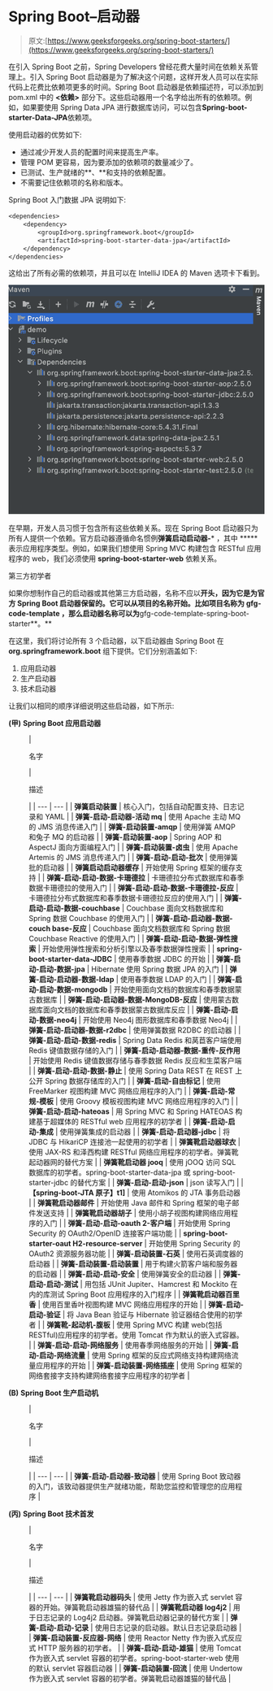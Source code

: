 # Spring Boot–启动器

> 原文:[https://www.geeksforgeeks.org/spring-boot-starters/](https://www.geeksforgeeks.org/spring-boot-starters/)

在引入 Spring Boot 之前，Spring Developers 曾经花费大量时间在依赖关系管理上。引入 Spring Boot 启动器是为了解决这个问题，这样开发人员可以在实际代码上花费比依赖项更多的时间。Spring Boot 启动器是依赖描述符，可以添加到 pom.xml 中的 **<依赖>** 部分下。这些启动器用一个名字给出所有的依赖项。例如，如果要使用 Spring Data JPA 进行数据库访问，可以包含**Spring-boot-starter-Data-JPA**依赖项。

使用启动器的优势如下:

*   通过减少开发人员的配置时间来提高生产率。
*   管理 POM 更容易，因为要添加的依赖项的数量减少了。
*   已测试、生产就绪的**、**和支持的依赖配置。
*   不需要记住依赖项的名称和版本。

Spring Boot 入门数据 JPA 说明如下:

```
<dependencies>
    <dependency>
        <groupId>org.springframework.boot</groupId>
        <artifactId>spring-boot-starter-data-jpa</artifactId>
    </dependency>
</dependencies>
```

这给出了所有必需的依赖项，并且可以在 IntelliJ IDEA 的 Maven 选项卡下看到。

![Spring Boot Data JPA dependencies](img/7daf88b58ed33dbb47b3239442090db7.png)

在早期，开发人员习惯于包含所有这些依赖关系。现在 Spring Boot 启动器只为所有人提供一个依赖。官方启动器遵循命名惯例**弹簧启动启动器-*** ，其中 ***** 表示应用程序类型。例如，如果我们想使用 Spring MVC 构建包含 RESTful 应用程序的 web，我们必须使用 **spring-boot-starter-web** 依赖关系。

第三方初学者

如果你想制作自己的启动器或其他第三方启动器，名称不应以**开头，因为它是为官方 Spring Boot 启动器保留的。它可以从项目的名称开始。比如项目名称为 **gfg-code-template** ，那么启动器名称可以为**gfg-code-template-spring-boot-starter**。**

在这里，我们将讨论所有 3 个启动器，以下启动器由 Spring Boot 在 **org.springframework.boot** 组下提供。它们分别涵盖如下:

1.  应用启动器
2.  生产启动器
3.  技术启动器

让我们以相同的顺序详细说明这些启动器，如下所示:

**(甲)** **Spring Boot 应用启动器**

<figure class="table">

| 

名字

 | 

描述

 |
| --- | --- |
| **弹簧启动装置** | 核心入门，包括自动配置支持、日志记录和 YAML |
| **弹簧-启动-启动器-活动 mq** | 使用 Apache 主动 MQ 的 JMS 消息传递入门 |
| **弹簧-启动装置-amqp** | 使用弹簧 AMQP 和兔子 MQ 的启动器 |
| **弹簧-启动装置-aop** | Spring AOP 和 AspectJ 面向方面编程入门 |
| **弹簧-启动装置-卤虫** | 使用 Apache Artemis 的 JMS 消息传递入门 |
| **弹簧-启动-启动-批次** | 使用弹簧批的启动器 |
| **弹簧启动启动器缓存** | 开始使用 Spring 框架的缓存支持 |
| **弹簧-启动-启动-数据-卡珊德拉** | 卡珊德拉分布式数据库和春季数据卡珊德拉的使用入门 |
| **弹簧-启动-启动-数据-卡珊德拉-反应** | 卡珊德拉分布式数据库和春季数据卡珊德拉反应的使用入门 |
| **弹簧-启动-启动-数据-couchbase** | Couchbase 面向文档数据库和 Spring 数据 Couchbase 的使用入门 |
| **弹簧-启动-启动器-数据-couch base-反应** | Couchbase 面向文档数据库和 Spring 数据 Couchbase Reactive 的使用入门 |
| **弹簧-启动-启动-数据-弹性搜索** | 开始使用弹性搜索和分析引擎以及春季数据弹性搜索 |
| **spring-boot-starter-data-JDBC** | 使用春季数据 JDBC 的开始 |
| **弹簧-启动-启动-数据-jpa** | Hibernate 使用 Spring 数据 JPA 的入门 |
| **弹簧-启动-启动器-数据-ldap** | 使用春季数据 LDAP 的入门 |
| **弹簧-启动-启动-数据-mongodb** | 开始使用面向文档的数据库和春季数据蒙古数据库 |
| **弹簧-启动-启动器-数据-MongoDB-反应** | 使用蒙古数据库面向文档的数据库和春季数据蒙古数据库反应 |
| **弹簧-启动-启动-数据-neo4j** | 开始使用 Neo4j 图形数据库和春季数据 Neo4j |
| **弹簧-启动-启动器-数据-r2dbc** | 使用弹簧数据 R2DBC 的启动器 |
| **弹簧-启动-启动-数据-redis** | Spring Data Redis 和莴苣客户端使用 Redis 键值数据存储的入门 |
| **弹簧-启动-启动器-数据-重传-反作用** | 开始使用 Redis 键值数据存储与春季数据 Redis 反应和生菜客户端 |
| **弹簧-启动-启动-数据-静止** | 使用 Spring Data REST 在 REST 上公开 Spring 数据存储库的入门 |
| **弹簧-启动-自由标记** | 使用 FreeMarker 视图构建 MVC 网络应用程序的入门 |
| **弹簧-启动-常规-模板** | 使用 Groovy 模板视图构建 MVC 网络应用程序的入门 |
| **弹簧-启动-启动-hateoas** | 用 Spring MVC 和 Spring HATEOAS 构建基于超媒体的 RESTful web 应用程序的初学者 |
| **弹簧-启动-启动-集成** | 使用弹簧集成的启动器 |
| **弹簧-启动-启动器-jdbc** | 将 JDBC 与 HikariCP 连接池一起使用的初学者 |
| **弹簧靴启动器球衣** | 使用 JAX-RS 和泽西构建 RESTful 网络应用程序的初学者。弹簧靴起动器网的替代方案 |
| **弹簧靴启动器 jooq** | 使用 jOOQ 访问 SQL 数据库的初学者。spring-boot-starter-data-jpa 或 spring-boot-starter-jdbc 的替代方案 |
| **弹簧-启动-启动-json** | json 读写入门 |
| **【spring-boot-JTA 原子】t1]** | 使用 Atomikos 的 JTA 事务启动器 |
| **弹簧靴启动器邮件** | 开始使用 Java 邮件和 Spring 框架的电子邮件发送支持 |
| **弹簧靴启动器胡子** | 使用小胡子视图构建网络应用程序的入门 |
| **弹簧-启动-启动-oauth 2-客户端** | 开始使用 Spring Security 的 OAuth2/OpenID 连接客户端功能 |
| **spring-boot-starter-oaut H2-resource-server** | 开始使用 Spring Security 的 OAuth2 资源服务器功能 |
| **弹簧-启动装置-石英** | 使用石英调度器的启动器 |
| **弹簧-启动装置-启动装置** | 用于构建火箭客户端和服务器的启动器 |
| **弹簧-启动-启动-安全** | 使用弹簧安全的启动器 |
| **弹簧-启动-启动-测试** | 用包括 JUnit Jupiter、Hamcrest 和 Mockito 在内的库测试 Spring Boot 应用程序的入门程序 |
| **弹簧靴启动器百里香** | 使用百里香叶视图构建 MVC 网络应用程序的开始 |
| **弹簧-启动-启动-验证** | 将 Java Bean 验证与 Hibernate 验证器结合使用的初学者 |
| **弹簧靴-起动机-腹板** | 使用 Spring MVC 构建 web(包括 RESTful)应用程序的初学者。使用 Tomcat 作为默认的嵌入式容器。 |
| **弹簧-启动-启动-网络服务** | 使用春季网络服务的开始 |
| **弹簧-启动-启动-网络流量** | 使用 Spring 框架的反应式网络支持构建网络流量应用程序的开始 |
| **弹簧-启动装置-网络插座** | 使用 Spring 框架的网络套接字支持构建网络套接字应用程序的初学者 |

</figure>

**(B)** **Spring Boot 生产启动机**

<figure class="table">

| 

名字

 | 

描述

 |
| --- | --- |
| **弹簧-启动-启动器-致动器** | 使用 Spring Boot 致动器的入门，该致动器提供生产就绪功能，帮助您监控和管理您的应用程序 |

</figure>

**(丙)** **Spring Boot 技术首发**

<figure class="table">

| 

名字

 | 

描述

 |
| --- | --- |
| **弹簧靴启动器码头** | 使用 Jetty 作为嵌入式 servlet 容器的开始。弹簧靴启动器雄猫的替代品 |
| **弹簧靴启动器 log4j2** | 用于日志记录的 Log4j2 启动器。弹簧靴启动器记录的替代方案 |
| **弹簧-启动-启动-记录** | 使用日志记录的启动器。默认日志记录启动器 |
| **弹簧-启动装置-反应器-网络** | 使用 Reactor Netty 作为嵌入式反应式 HTTP 服务器的初学者。 |
| **弹簧-启动-启动-雄猫** | 使用 Tomcat 作为嵌入式 servlet 容器的初学者。spring-boot-starter-web 使用的默认 servlet 容器启动器 |
| **弹簧-启动装置-回流** | 使用 Undertow 作为嵌入式 servlet 容器的初学者。弹簧靴启动器雄猫的替代品 |

</figure>